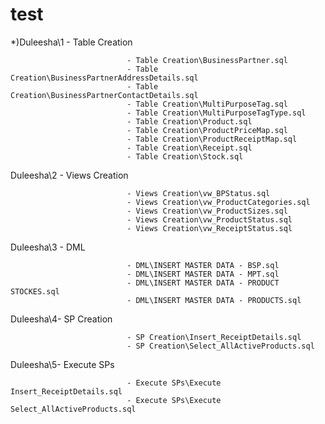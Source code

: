 # test

*)Duleesha\1 - Table Creation

                              - Table Creation\BusinessPartner.sql
                              - Table Creation\BusinessPartnerAddressDetails.sql
                              - Table Creation\BusinessPartnerContactDetails.sql
                              - Table Creation\MultiPurposeTag.sql
                              - Table Creation\MultiPurposeTagType.sql
                              - Table Creation\Product.sql
                              - Table Creation\ProductPriceMap.sql
                              - Table Creation\ProductReceiptMap.sql
                              - Table Creation\Receipt.sql
                              - Table Creation\Stock.sql

 Duleesha\2 - Views Creation
    
                              - Views Creation\vw_BPStatus.sql
                              - Views Creation\vw_ProductCategories.sql
                              - Views Creation\vw_ProductSizes.sql
                              - Views Creation\vw_ProductStatus.sql
                              - Views Creation\vw_ReceiptStatus.sql
  
 Duleesha\3 - DML
   
                              - DML\INSERT MASTER DATA - BSP.sql
                              - DML\INSERT MASTER DATA - MPT.sql
                              - DML\INSERT MASTER DATA - PRODUCT STOCKES.sql
                              - DML\INSERT MASTER DATA - PRODUCTS.sql
  
Duleesha\4- SP Creation
           
                              - SP Creation\Insert_ReceiptDetails.sql
                              - SP Creation\Select_AllActiveProducts.sql
                              
Duleesha\5- Execute SPs

                              - Execute SPs\Execute Insert_ReceiptDetails.sql
                              - Execute SPs\Execute Select_AllActiveProducts.sql
                              
                              
 
